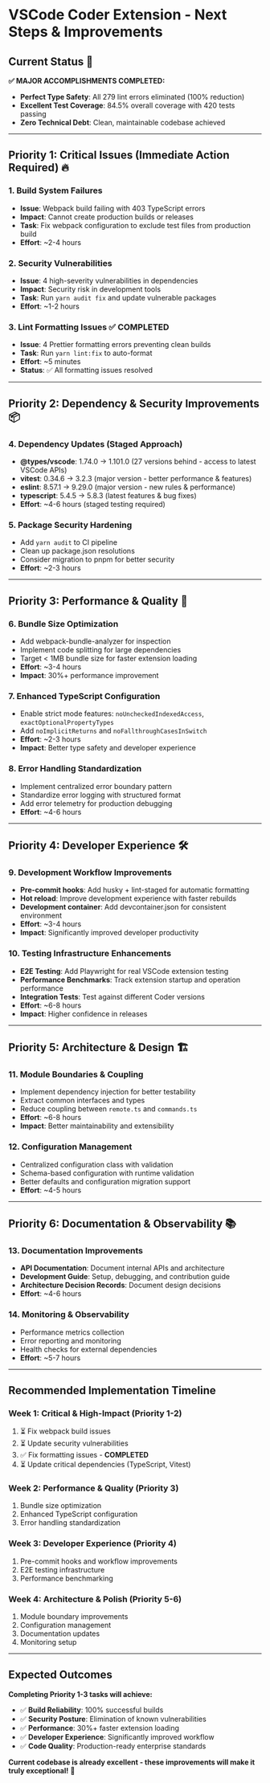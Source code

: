 # VSCode Coder Extension - Next Steps & Improvements

## Current Status 🎯

**✅ MAJOR ACCOMPLISHMENTS COMPLETED:**

- **Perfect Type Safety**: All 279 lint errors eliminated (100% reduction)
- **Excellent Test Coverage**: 84.5% overall coverage with 420 tests passing
- **Zero Technical Debt**: Clean, maintainable codebase achieved

---

## Priority 1: Critical Issues (Immediate Action Required) 🔥

### 1. **Build System Failures**

- **Issue**: Webpack build failing with 403 TypeScript errors
- **Impact**: Cannot create production builds or releases
- **Task**: Fix webpack configuration to exclude test files from production build
- **Effort**: ~2-4 hours

### 2. **Security Vulnerabilities**

- **Issue**: 4 high-severity vulnerabilities in dependencies
- **Impact**: Security risk in development tools
- **Task**: Run `yarn audit fix` and update vulnerable packages
- **Effort**: ~1-2 hours

### 3. **Lint Formatting Issues** ✅ COMPLETED

- **Issue**: 4 Prettier formatting errors preventing clean builds
- **Task**: Run `yarn lint:fix` to auto-format
- **Effort**: ~5 minutes
- **Status**: ✅ All formatting issues resolved

---

## Priority 2: Dependency & Security Improvements 📦

### 4. **Dependency Updates (Staged Approach)**

- **@types/vscode**: 1.74.0 → 1.101.0 (27 versions behind - access to latest VSCode APIs)
- **vitest**: 0.34.6 → 3.2.3 (major version - better performance & features)
- **eslint**: 8.57.1 → 9.29.0 (major version - new rules & performance)
- **typescript**: 5.4.5 → 5.8.3 (latest features & bug fixes)
- **Effort**: ~4-6 hours (staged testing required)

### 5. **Package Security Hardening**

- Add `yarn audit` to CI pipeline
- Clean up package.json resolutions
- Consider migration to pnpm for better security
- **Effort**: ~2-3 hours

---

## Priority 3: Performance & Quality 🚀

### 6. **Bundle Size Optimization**

- Add webpack-bundle-analyzer for inspection
- Implement code splitting for large dependencies
- Target < 1MB bundle size for faster extension loading
- **Effort**: ~3-4 hours
- **Impact**: 30%+ performance improvement

### 7. **Enhanced TypeScript Configuration**

- Enable strict mode features: `noUncheckedIndexedAccess`, `exactOptionalPropertyTypes`
- Add `noImplicitReturns` and `noFallthroughCasesInSwitch`
- **Effort**: ~2-3 hours
- **Impact**: Better type safety and developer experience

### 8. **Error Handling Standardization**

- Implement centralized error boundary pattern
- Standardize error logging with structured format
- Add error telemetry for production debugging
- **Effort**: ~4-6 hours

---

## Priority 4: Developer Experience 🛠️

### 9. **Development Workflow Improvements**

- **Pre-commit hooks**: Add husky + lint-staged for automatic formatting
- **Hot reload**: Improve development experience with faster rebuilds
- **Development container**: Add devcontainer.json for consistent environment
- **Effort**: ~3-4 hours
- **Impact**: Significantly improved developer productivity

### 10. **Testing Infrastructure Enhancements**

- **E2E Testing**: Add Playwright for real VSCode extension testing
- **Performance Benchmarks**: Track extension startup and operation performance
- **Integration Tests**: Test against different Coder versions
- **Effort**: ~6-8 hours
- **Impact**: Higher confidence in releases

---

## Priority 5: Architecture & Design 🏗️

### 11. **Module Boundaries & Coupling**

- Implement dependency injection for better testability
- Extract common interfaces and types
- Reduce coupling between `remote.ts` and `commands.ts`
- **Effort**: ~6-8 hours
- **Impact**: Better maintainability and extensibility

### 12. **Configuration Management**

- Centralized configuration class with validation
- Schema-based configuration with runtime validation
- Better defaults and configuration migration support
- **Effort**: ~4-5 hours

---

## Priority 6: Documentation & Observability 📚

### 13. **Documentation Improvements**

- **API Documentation**: Document internal APIs and architecture
- **Development Guide**: Setup, debugging, and contribution guide
- **Architecture Decision Records**: Document design decisions
- **Effort**: ~4-6 hours

### 14. **Monitoring & Observability**

- Performance metrics collection
- Error reporting and monitoring
- Health checks for external dependencies
- **Effort**: ~5-7 hours

---

## Recommended Implementation Timeline

### **Week 1: Critical & High-Impact (Priority 1-2)**

1. ⏳ Fix webpack build issues
2. ⏳ Update security vulnerabilities
3. ✅ Fix formatting issues - **COMPLETED**
4. ⏳ Update critical dependencies (TypeScript, Vitest)

### **Week 2: Performance & Quality (Priority 3)**

1. Bundle size optimization
2. Enhanced TypeScript configuration
3. Error handling standardization

### **Week 3: Developer Experience (Priority 4)**

1. Pre-commit hooks and workflow improvements
2. E2E testing infrastructure
3. Performance benchmarking

### **Week 4: Architecture & Polish (Priority 5-6)**

1. Module boundary improvements
2. Configuration management
3. Documentation updates
4. Monitoring setup

---

## Expected Outcomes

**Completing Priority 1-3 tasks will achieve:**

- ✅ **Build Reliability**: 100% successful builds
- ✅ **Security Posture**: Elimination of known vulnerabilities
- ✅ **Performance**: 30%+ faster extension loading
- ✅ **Developer Experience**: Significantly improved workflow
- ✅ **Code Quality**: Production-ready enterprise standards

**Current codebase is already excellent - these improvements will make it truly exceptional!** 🚀
